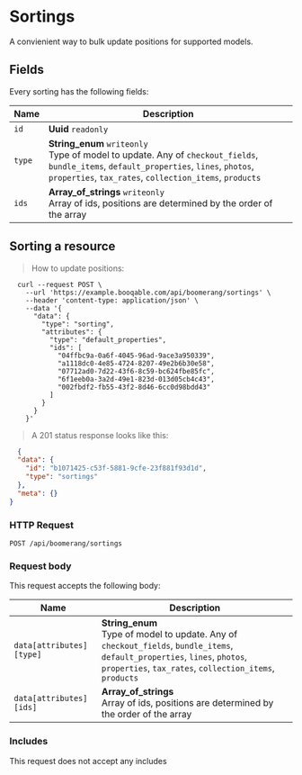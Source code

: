 # Sortings

A convienient way to bulk update positions for supported models.

## Fields
Every sorting has the following fields:

Name | Description
-- | --
`id` | **Uuid** `readonly`<br>
`type` | **String_enum** `writeonly`<br>Type of model to update. Any of `checkout_fields`, `bundle_items`, `default_properties`, `lines`, `photos`, `properties`, `tax_rates`, `collection_items`, `products`
`ids` | **Array_of_strings** `writeonly`<br>Array of ids, positions are determined by the order of the array


## Sorting a resource



> How to update positions:

```shell
  curl --request POST \
    --url 'https://example.booqable.com/api/boomerang/sortings' \
    --header 'content-type: application/json' \
    --data '{
      "data": {
        "type": "sorting",
        "attributes": {
          "type": "default_properties",
          "ids": [
            "04ffbc9a-0a6f-4045-96ad-9ace3a950339",
            "a1118dc0-4e85-4724-8207-49e2b6b30e58",
            "07712ad0-7d22-43f6-8c59-bc624fbe85fc",
            "6f1eeb0a-3a2d-49e1-823d-013d05cb4c43",
            "002fbdf2-fb55-43f2-8d46-6cc0d98bdd43"
          ]
        }
      }
    }'
```

> A 201 status response looks like this:

```json
  {
  "data": {
    "id": "b1071425-c53f-5881-9cfe-23f881f93d1d",
    "type": "sortings"
  },
  "meta": {}
}
```

### HTTP Request

`POST /api/boomerang/sortings`

### Request body

This request accepts the following body:

Name | Description
-- | --
`data[attributes][type]` | **String_enum** <br>Type of model to update. Any of `checkout_fields`, `bundle_items`, `default_properties`, `lines`, `photos`, `properties`, `tax_rates`, `collection_items`, `products`
`data[attributes][ids]` | **Array_of_strings** <br>Array of ids, positions are determined by the order of the array


### Includes

This request does not accept any includes